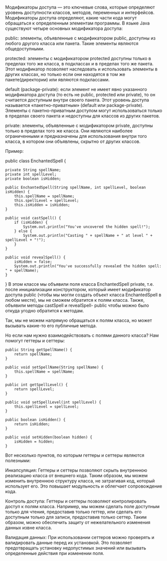 Модификаторы доступа — это ключевые слова, которые определяют уровень доступности классов, методов, переменных и
интерфейсов. Модификаторы доступа определяют, какие части кода могут обращаться к определенным элементам программы. В
языке Java существуют четыре основных модификатора доступа:

public: элементы, объявленные с модификатором public, доступны из любого другого класса или пакета. Такие элементы
являются общедоступными.

protected: элементы с модификатором protected доступны только в пределах того же класса, в подклассах и в пределах того
же пакета. Этот модификатор позволяет наследовать и использовать элементы в других классах, но только если они находятся
в том же пакете(директории) или являются подклассами.

default (package-private): если элемент не имеет явно указанного модификатора доступа (то есть не public, protected или
private), то он считается доступным внутри своего пакета. Этот уровень доступа называется «пакетно-приватным» (default
или package-private). Элементы с пакетно-приватным доступом могут использоваться только в пределах своего пакета и
недоступны для классов из других пакетов.

private: элементы, объявленные с модификатором private, доступны только в пределах того же класса. Они являются наиболее
ограниченными и предназначены для использования внутри того класса, в котором они объявлены, скрытно от других классов.

Пример:

public class EnchantedSpell {

    private String spellName;
    private int spellLevel;
    private boolean isHidden;

    public EnchantedSpell(String spellName, int spellLevel, boolean isHidden) {
        this.spellName = spellName;
        this.spellLevel = spellLevel;
        this.isHidden = isHidden;
    }

    public void castSpell() {
        if (isHidden) {
            System.out.println("You've uncovered the hidden spell!");
        } else {
            System.out.println("Casting " + spellName + " at level " + spellLevel + "!");
        }
    }

    public void revealSpell() {
        isHidden = false;
        System.out.println("You've successfully revealed the hidden spell: " + spellName);
    }

}
В этом классе мы объявили поля класса EnchantedSpell private, т.е. после инициализации конструктором, который имеет
модификатор доступа public (чтобы мы могли создать объект класса EnchantedSpell в любом месте), мы не сможем обратится к
полям класса. Также, объявили методы castSpell и revealSpell- public чтобы можно было откуда угодно обратится к методам.

Так, мы не можем напрямую обращаться к полям класса, но может вызывать какие-то его публичные метода.

Но если нам нужно взаимодействовать с полями данного класса? Нам помогут геттеры и сеттеры:

    public String getSpellName() {
        return spellName;
    }

    public void setSpellName(String spellName) {
        this.spellName = spellName;
    }

    public int getSpellLevel() {
        return spellLevel;
    }

    public void setSpellLevel(int spellLevel) {
        this.spellLevel = spellLevel;
    }

    public boolean isHidden() {
        return isHidden;
    }

    public void setHidden(boolean hidden) {
        isHidden = hidden;
    }

Вот несколько пунктов, по которым геттеры и сеттеры являются полезными:

Инкапсуляция: Геттеры и сеттеры позволяют скрыть внутреннюю реализацию класса от внешнего кода. Таким образом, мы можем
изменить внутреннюю структуру класса, не затрагивая код, который использует его. Это повышает модульность и облегчает
сопровождение кода.

Контроль доступа: Геттеры и сеттеры позволяют контролировать доступ к полям класса. Например, мы можем сделать поле
доступным только для чтения, предоставив только геттер, или сделать его доступным только для записи, предоставив только
сеттер. Таким образом, можно обеспечить защиту от нежелательного изменения данных извне класса.

Валидация данных: При использовании сеттеров можно проверять и валидировать данные перед их установкой. Это позволяет
предотвращать установку недопустимых значений или вызывать определенные действия при изменении поля.